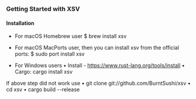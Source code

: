 ### Getting Started with XSV

#### Installation

- For macOS Homebrew user
$ brew install xsv

- For macOS MacPorts user, then you can install xsv from the official ports:
$ sudo port install xsv

- For Windows users
• Install - https://www.rust-lang.org/tools/install
• Cargo: cargo install xsv


If above step did not work use
• git clone git://github.com/BurntSushi/xsv
• cd xsv
• cargo build --release